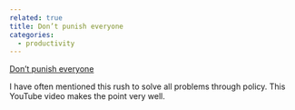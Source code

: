 ```yaml
---
related: true
title: Don’t punish everyone
categories:
  - productivity
---
```

[Don’t punish everyone][1]

I have often mentioned this rush to solve all problems through policy.
This YouTube video makes the point very well.

[1]: http://thinkvitamin.com/asides/dont-punish-everyone/?utm_source=feedburner&utm_medium=feed&utm_campaign=Feed%3A+vitaminmasterfeed+%28Think+Vitamin%29
